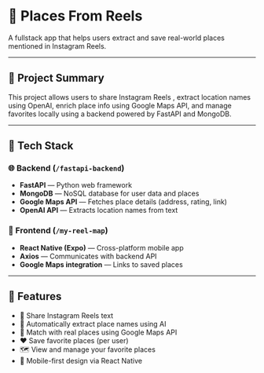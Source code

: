 # 📍 Places From Reels

A fullstack app that helps users extract and save real-world places mentioned in Instagram Reels.

---

## 🧠 Project Summary

This project allows users to share Instagram Reels , extract location names using OpenAI, enrich place info using Google Maps API, and manage favorites locally using a backend powered by FastAPI and MongoDB.

---

## 🧱 Tech Stack

### 🌐 Backend (`/fastapi-backend`)
- **FastAPI** — Python web framework
- **MongoDB** — NoSQL database for user data and places
- **Google Maps API** — Fetches place details (address, rating, link)
- **OpenAI API** — Extracts location names from text

### 📱 Frontend (`/my-reel-map`)
- **React Native (Expo)** — Cross-platform mobile app
- **Axios** — Communicates with backend API
- **Google Maps integration** — Links to saved places

---

## 🚀 Features

- 🔗 Share Instagram Reels text
- 🧠 Automatically extract place names using AI
- 📍 Match with real places using Google Maps API
- ❤️ Save favorite places (per user)
- 🗺️ View and manage your favorite places
- 📱 Mobile-first design via React Native

